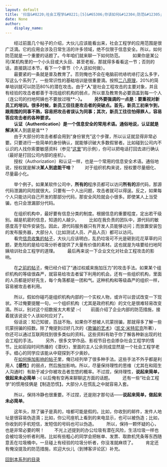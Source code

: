 ```yaml
---
layout: default
title: '扫盲&#8220;社会工程学&#8221;[5]&#65306;你该如何&#12304;防范&#12305;&#65311;'
date: None
author:
    display_name: 
---
```


　　经过前面几个帖子的介绍，大伙儿应该能看出来，社会工程学的应用范围是很广泛滴。它的应用会涉及日常生活的许多领域，绝不仅限于信息安全。所以，如何防范就是一个重要的话题了。今年咱们就来聊一下如何防范。 　　如果你是某公司/某机构里的一个小头目或大头目、甚至老板，那就得多看看这一节；否则的话，直接跳过本节，看下一个章节（个人该如何做）。  
　　最要紧的一条就是普及教育了。否则俺也不会在电脑前吭哧吭哧打这么多字，写这么个系列了。一些常识性的基础培训是很重要滴。按照[二八原理](https://program-think.blogspot.com/2009/02/80-20-principle-0-overview.html)，20%的简单培训就可以防范80%的潜在攻击。由于“**人**”是社会工程攻击的主要对象，并且有经验的攻击者都善于寻找组织机构的弱点，所以普及教育务必要涵盖到每一个人（连公司的扫地阿姨也不要放过哦**:-**）。 　　另外要强调的一点是：要重视对新员工的培训。很多时候，新员工往往是攻击者的突破点。首先，新员工初来乍到，跟周围的同事不熟，容易把攻击者误认为同事；其次，新员工往往怕得罪人，容易答应攻击者的各种要求。  
　　认证（Authentication）是一个信息安全的常用术语。通俗地说，认证就是解决**某人到底是谁**？  
　　由于大部分的攻击者都会用到“身份冒充”这个步骤，所以认证就显得非常必要。只要进行一些简单的身份确认，就能够识破大多数假冒者。比如碰到公司内不认识的人找你索要敏感资料（参见“[这里](https://program-think.blogspot.com/2009/06/social-engineering-4-example.html)”的示例），你可以把电话打回去进行确认（最好是打回公司内部的座机）。  
　　授权（Authorization）和认证一样，也是一个常用的信息安全术语。通俗地说，授权就是解决**某人到底能干啥**？ 　　对于组织机构来说，授权要尽量细化、尽量最小化。

　　举个例子。如果某软件公司中，**所有的**程序员都可以访问**所有的**源代码，那源代码泄漏的风险就很大。只要有一个人出问题，攻击者就可以得逞。反之，如果每个人只能访问自己开发的那部分代码，那安全风险就会小很多。即使某人上当受骗，也只会泄漏部分代码。

　　在组织机构中，最好要有信息分类的制度。根据信息的重要程度，定出若干级别。越是机密的信息，知道的人越少。 　　比如在我负责的团队中，源代码的敏感度高于软件安装包。因此，源代码服务器只有开发人员能够访问；而放置安装包的发布服务器，大部分人（比如测试人员、产品人员）都可以访问。  
　　看完[信息收集的帖子](https://program-think.blogspot.com/2009/05/social-engineering-1-gather-information.html)，大伙儿应该明白，乱扔垃圾可不光是砸到花花草草的问题，更危险的是给垃圾分析者提供了大量有价值的素材。这也就是为啥要给扫地阿姨培训社会工程学的道理。 　　最后再来说一下企业文化对社会工程攻击的影响。

　　在[之前的帖子](https://program-think.blogspot.com/2009/05/social-engineering-3-influence.html)，俺已经介绍了“通过权威来施加压力”的攻击手法。如果某个组织机构的等级很森严，就容易给攻击者留下利用的机会。还有一些组织机构，里面的人员都是好好先生，每个角落都是一团和气。这种机构和等级森严的组织一样，容易被攻击者利用。

　　所以，假如你碰巧是组织机构内部的一个实权人物，或许可以尝试改变一下现状。不过俺要提醒一句，一个组织机构（尤其是政府机构）的文化是很难轻易改变滴。所以，别对这个招数报太大希望 :-( 　　前面介绍了企业内部的防范措施，接着就该说说个人该如何应对了。  
　　俗话说：知己知彼，百战不殆。如果你不想被人坑蒙拐骗，那就得多了解一些坑蒙拐骗的招数。除了俺提到过好几次的《[欺骗的艺术](https://en.wikipedia.org/wiki/The_Art_of_Deception)》（[凯文·米特尼克](https://en.wikipedia.org/wiki/Kevin_Mitnick)所著），你还可以通过互联网找到很多类似的资料。这些资料有助于你了解各种新出现的社会工程的手法。 　　另外，很多文学作品、影视节目也会掺杂社会工程学的情节。比如前段时间热播的《潜伏》，里面的主人公余则成显然是一个社会工程学老手。细心的同学应该能从中窥探到不少奥妙。  
　　在[如何施加影响的帖子](https://program-think.blogspot.com/2009/05/social-engineering-3-influence.html)里，俺已经列举了很多种手法。这些手法不外乎都是利用人【**感性**】的弱点，然后施加影响。所以，尽量保持理性的思维（尤其在和陌生人沟通时）有助于减少你被攻击者忽悠的概率。不过捏，保持理性，**说起来简单，做起来未必简单** :-( 以后俺有空再来聊聊这方面的话题。 　　还有一些“社会工程学”的惯用伎俩是【制造恐慌】。大部分人在慌乱之中就容易入套。

　　所以，保持冷静也很重要。不过捏，还是刚才那句话——**说起来简单，做起来未必简单**。

　　这年头，除了骗子是真的，啥都可能是假的。比如，你收到的邮件，发件人地址是很容易伪造滴；比如，你公司座机上看到的来电显示，也可以被伪造；比如，你收到的手机短信，发短信的号码也可以伪造。 　　所以，保持一颗怀疑的心，也是非常必要的啊！ 　　不光上述提到的办公垃圾有潜在风险，生活垃圾一样也会被垃圾分析者利用。比如有些粗心的同学会把帐单、发票、取款机凭条等东西随意丢在垃圾桶中。一旦碰上有经验的垃圾分析者，你没准就麻烦了。 　　肯定还有俺没提及的防范措施，欢迎大伙儿（到博客评论区）补充。

[回到本系列的目录](https://program-think.blogspot.com/2009/05/social-engineering-0-overview.html#index)

